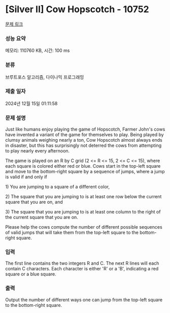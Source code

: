 # [Silver II] Cow Hopscotch - 10752 

[문제 링크](https://www.acmicpc.net/problem/10752) 

### 성능 요약

메모리: 110760 KB, 시간: 100 ms

### 분류

브루트포스 알고리즘, 다이나믹 프로그래밍

### 제출 일자

2024년 12월 15일 01:11:58

### 문제 설명

<p>Just like humans enjoy playing the game of Hopscotch, Farmer John's cows have invented a variant of the game for themselves to play. Being played by clumsy animals weighing nearly a ton, Cow Hopscotch almost always ends in disaster, but this has surprisingly not deterred the cows from attempting to play nearly every afternoon.</p>

<p>The game is played on an R by C grid (2 <= R <= 15, 2 <= C <= 15), where each square is colored either red or blue. Cows start in the top-left square and move to the bottom-right square by a sequence of jumps, where a jump is valid if and only if</p>

<p>1) You are jumping to a square of a different color,</p>

<p>2) The square that you are jumping to is at least one row below the current square that you are on, and</p>

<p>3) The square that you are jumping to is at least one column to the right of the current square that you are on.</p>

<p>Please help the cows compute the number of different possible sequences of valid jumps that will take them from the top-left square to the bottom-right square.</p>

### 입력 

 <p>The first line contains the two integers R and C. The next R lines will each contain C characters. Each character is either 'R' or a 'B', indicating a red square or a blue square.</p>

### 출력 

 <p>Output the number of different ways one can jump from the top-left square to the bottom-right square.</p>

